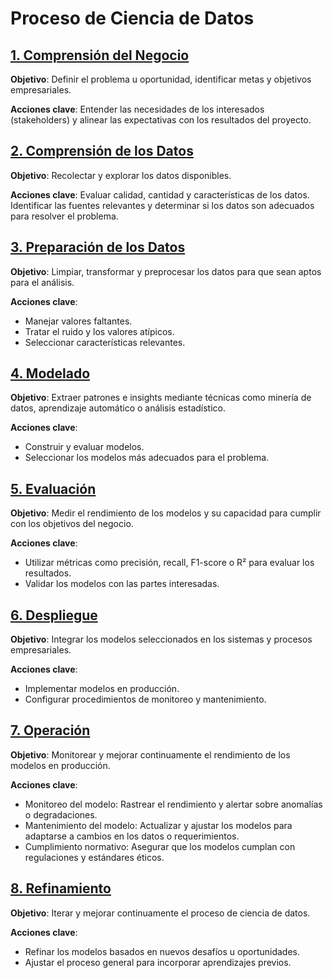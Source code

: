 # Proceso de Ciencia de Datos

## [1. Comprensión del Negocio](data_science/compresion-del-negocio.md)

**Objetivo**: Definir el problema u oportunidad, identificar metas y objetivos empresariales.

**Acciones clave**: Entender las necesidades de los interesados (stakeholders) y alinear las expectativas con los resultados del proyecto.

## [2. Comprensión de los Datos](data_science/comprension-de-los-datos.md)

**Objetivo**: Recolectar y explorar los datos disponibles.

**Acciones clave**: Evaluar calidad, cantidad y características de los datos. Identificar las fuentes relevantes y determinar si los datos son adecuados para resolver el problema.

## [3. Preparación de los Datos](preparacion-de-los-datos/.md)

**Objetivo**: Limpiar, transformar y preprocesar los datos para que sean aptos para el análisis.

**Acciones clave**:
- Manejar valores faltantes.
- Tratar el ruido y los valores atípicos.
- Seleccionar características relevantes.

## [4. Modelado](data_science/modelado.md)

**Objetivo**: Extraer patrones e insights mediante técnicas como minería de datos, aprendizaje automático o análisis estadístico.

**Acciones clave**:
- Construir y evaluar modelos.
- Seleccionar los modelos más adecuados para el problema.

## [5. Evaluación](data_science/evaluacion.md)

**Objetivo**: Medir el rendimiento de los modelos y su capacidad para cumplir con los objetivos del negocio.

**Acciones clave**:
- Utilizar métricas como precisión, recall, F1-score o R² para evaluar los resultados.
- Validar los modelos con las partes interesadas.

## [6. Despliegue](data_science/despliegue.md)

**Objetivo**: Integrar los modelos seleccionados en los sistemas y procesos empresariales.

**Acciones clave**:
- Implementar modelos en producción.
- Configurar procedimientos de monitoreo y mantenimiento.

## [7. Operación](data_science/operacion.md)

**Objetivo**: Monitorear y mejorar continuamente el rendimiento de los modelos en producción.

**Acciones clave**:
- Monitoreo del modelo: Rastrear el rendimiento y alertar sobre anomalías o degradaciones.
- Mantenimiento del modelo: Actualizar y ajustar los modelos para adaptarse a cambios en los datos o requerimientos.
- Cumplimiento normativo: Asegurar que los modelos cumplan con regulaciones y estándares éticos.

## [8. Refinamiento](data_science/refinamiento.md)

**Objetivo**: Iterar y mejorar continuamente el proceso de ciencia de datos.

**Acciones clave**:
- Refinar los modelos basados en nuevos desafíos u oportunidades.
- Ajustar el proceso general para incorporar aprendizajes previos.